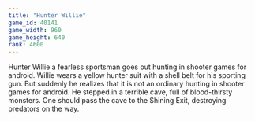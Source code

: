 ```yaml
---
title: "Hunter Willie"
game_id: 40141
game_width: 960
game_height: 640
rank: 4600
---
```

Hunter Willie a fearless sportsman goes out hunting in shooter games for android. Willie wears a yellow hunter suit with a shell belt for his sporting gun. But suddenly he realizes that it is not an ordinary hunting in shooter games for android. He stepped in a terrible cave, full of blood-thirsty monsters. One should pass the cave to the Shining Exit, destroying predators on the way.